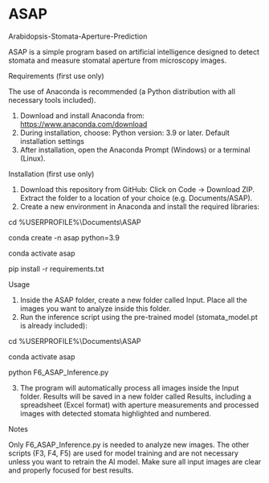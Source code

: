 # ASAP
Arabidopsis-Stomata-Aperture-Prediction

ASAP is a simple program based on artificial intelligence designed to detect stomata and measure stomatal aperture from microscopy images.


Requirements (first use only)

The use of Anaconda is recommended (a Python distribution with all necessary tools included).
1. Download and install Anaconda from: https://www.anaconda.com/download
2. During installation, choose: Python version: 3.9 or later. Default installation settings
3. After installation, open the Anaconda Prompt (Windows) or a terminal (Linux).


Installation (first use only)

1. Download this repository from GitHub: Click on Code → Download ZIP. Extract the folder to a location of your choice (e.g. Documents/ASAP).
2. Create a new environment in Anaconda and install the required libraries:

cd %USERPROFILE%\Documents\ASAP

conda create -n asap python=3.9

conda activate asap

pip install -r requirements.txt


Usage
1. Inside the ASAP folder, create a new folder called Input. Place all the images you want to analyze inside this folder.
2. Run the inference script using the pre-trained model (stomata_model.pt is already included):

cd %USERPROFILE%\Documents\ASAP

conda activate asap

python F6_ASAP_Inference.py

3. The program will automatically process all images inside the Input folder. Results will be saved in a new folder called Results, including a spreadsheet (Excel format) with aperture measurements and processed images with detected stomata highlighted and numbered.


Notes

Only F6_ASAP_Inference.py is needed to analyze new images. The other scripts (F3, F4, F5) are used for model training and are not necessary unless you want to retrain the AI model. Make sure all input images are clear and properly focused for best results.
